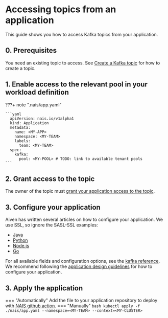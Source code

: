 # Accessing topics from an application

This guide shows you how to access Kafka topics from your application.

## 0. Prerequisites

You need an existing topic to access. See [Create a Kafka topic](./create.md) for how to create a topic.

## 1. Enable access to the relevant pool in your workload definition

???+ note ".nais/app.yaml"

    ```yaml
      apiVersion: nais.io/v1alpha1
      kind: Application
      metadata:
        name: <MY-APP>
        namespace: <MY-TEAM>
        labels:
          team: <MY-TEAM>
      spec:
        kafka:
          pool: <MY-POOL> # TODO: link to available tenant pools
    ```

## 2. Grant access to the topic

The owner of the topic must [grant your application access to the topic](manage-acl.md).

## 3. Configure your application

Aiven has written several articles on how to configure your application.
We use SSL, so ignore the SASL-SSL examples:

- [Java](https://docs.aiven.io/docs/products/kafka/howto/connect-with-java.html)
- [Python](https://docs.aiven.io/docs/products/kafka/howto/connect-with-python.html)
- [Node.js](https://docs.aiven.io/docs/products/kafka/howto/connect-with-nodejs.html)
- [Go](https://docs.aiven.io/docs/products/kafka/howto/connect-with-go.html)

For all available fields and configuration options, see the [kafka reference](../../../reference/kafka.md).
We recommend following the [application design guidelines](../../../explanation/kafka.md#application-design-guidelines) for how to configure your application.

## 3. Apply the application
=== "Automatically"
    Add the file to your application repository to deploy with [NAIS github action](../../github-action.md).
=== "Manually"
    ```bash
    kubectl apply -f ./nais/app.yaml --namespace=<MY-TEAM> --context=<MY-CLUSTER>
    ```

